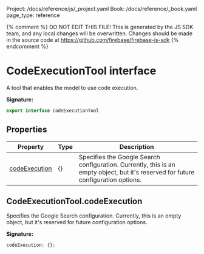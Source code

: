 Project: /docs/reference/js/_project.yaml
Book: /docs/reference/_book.yaml
page_type: reference

{% comment %}
DO NOT EDIT THIS FILE!
This is generated by the JS SDK team, and any local changes will be
overwritten. Changes should be made in the source code at
https://github.com/firebase/firebase-js-sdk
{% endcomment %}

# CodeExecutionTool interface
A tool that enables the model to use code execution.

<b>Signature:</b>

```typescript
export interface CodeExecutionTool 
```

## Properties

|  Property | Type | Description |
|  --- | --- | --- |
|  [codeExecution](./ai.codeexecutiontool.md#codeexecutiontoolcodeexecution) | {} | Specifies the Google Search configuration. Currently, this is an empty object, but it's reserved for future configuration options. |

## CodeExecutionTool.codeExecution

Specifies the Google Search configuration. Currently, this is an empty object, but it's reserved for future configuration options.

<b>Signature:</b>

```typescript
codeExecution: {};
```
